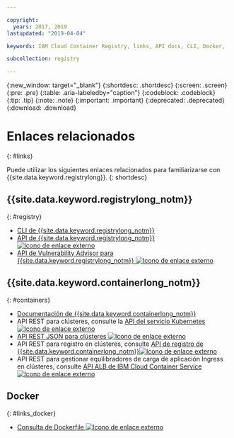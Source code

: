 ```yaml
---

copyright:
  years: 2017, 2019
lastupdated: "2019-04-04"

keywords: IBM Cloud Container Registry, links, API docs, CLI, Docker,

subcollection: registry

---
```


{:new_window: target="_blank"}
{:shortdesc: .shortdesc}
{:screen: .screen}
{:pre: .pre}
{:table: .aria-labeledby="caption"}
{:codeblock: .codeblock}
{:tip: .tip}
{:note: .note}
{:important: .important}
{:deprecated: .deprecated}
{:download: .download}

# Enlaces relacionados
{: #links}

Puede utilizar los siguientes enlaces relacionados para familiarizarse con {{site.data.keyword.registrylong}}.
{: shortdesc}

## {{site.data.keyword.registrylong_notm}}
{: #registry}

- [CLI de {{site.data.keyword.registrylong_notm}}](/docs/services/Registry?topic=container-registry-cli-plugin-containerregcli#containerregcli)
- [API de {{site.data.keyword.registrylong_notm}}![Icono de enlace externo](../../icons/launch-glyph.svg "Icono de enlace externo")](https://cloud.ibm.com/apidocs/container-registry)
- [API de Vulnerability Advisor para {{site.data.keyword.registrylong_notm}} ![Icono de enlace externo](../../icons/launch-glyph.svg "Icono de enlace externo")](https://cloud.ibm.com/apidocs/container-registry/va)

## {{site.data.keyword.containerlong_notm}}
{: #containers}

- [Documentación de {{site.data.keyword.containerlong_notm}}](/docs/containers?topic=containers-getting-started#getting-started)
- API REST para clústeres, consulte la [API del servicio Kubernetes ![Icono de enlace externo](../../icons/launch-glyph.svg "Icono de enlace externo")](https://containers.cloud.ibm.com/swagger-api/)
- [API REST JSON para clústeres ![Icono de enlace externo](../../icons/launch-glyph.svg "Icono de enlace externo")](https://containers.cloud.ibm.com/swagger-api/swagger.json)
- API REST para registro en clústeres, consulte [API de registro de {{site.data.keyword.containerlong_notm}}![Icono de enlace externo](../../icons/launch-glyph.svg "Icono de enlace externo")](https://containers.cloud.ibm.com/swagger-logging/)
- API REST para gestionar equilibradores de carga de aplicación Ingress en clústeres, consulte [API ALB de IBM Cloud Container Service ![Icono de enlace externo](../../icons/launch-glyph.svg "Icono de enlace externo")](https://containers.cloud.ibm.com/swagger-alb-api/)

## Docker
{: #links_docker}

- [Consulta de Dockerfile ![Icono de enlace externo](../../icons/launch-glyph.svg "Icono de enlace externo")](https://docs.docker.com/engine/reference/builder/)
